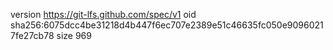 version https://git-lfs.github.com/spec/v1
oid sha256:6075dcc4be31218d4b447f6ec707e2389e51c46635fc050e90960217fe27cb78
size 969
